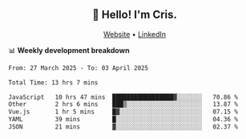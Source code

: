 
<h2 align="center">👋 Hello! I'm Cris.</h2>
<p align="center">
  <a href="https://www.criscunas.dev">Website</a> •
  <a href="https://www.linkedin.com/in/cristophercunas/">LinkedIn</a> 
</p>


📊 **Weekly development breakdown**
<!--START_SECTION:waka-->

```txt
From: 27 March 2025 - To: 03 April 2025

Total Time: 13 hrs 7 mins

JavaScript   10 hrs 47 mins  █████████████████▓░░░░░░░   70.86 %
Other        2 hrs 6 mins    ███▒░░░░░░░░░░░░░░░░░░░░░   13.87 %
Vue.js       1 hr 5 mins     █▓░░░░░░░░░░░░░░░░░░░░░░░   07.15 %
YAML         39 mins         █░░░░░░░░░░░░░░░░░░░░░░░░   04.36 %
JSON         21 mins         ▓░░░░░░░░░░░░░░░░░░░░░░░░   02.37 %
```

<!--END_SECTION:waka-->

